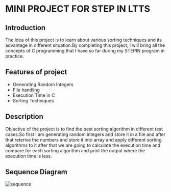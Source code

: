 # MINI PROJECT FOR STEP IN LTTS

## Introduction
The idea of this project is to learn about various sorting techniques and its advantage in different situation.By completing this project, I will bring all the concepts of C programming that I have so far during my STEPIN program in practice.

## Features of project
- Generating Random Integers 
- File handling
- Execution Time in C
- Sorting Techniques

## Description
Objective of the project is to find the best sorting algorithm in different test cases.So first I am generating random integers and store it in a file and after that reterive the numbers and store it into array and apply different sorting algorithms to it after that we are going to calculate the execution time and compare for each sorting algorithm and print the output where the execution time is less. 

## Sequence Diagram
![sequence](https://github.com/arc-arnob/258349_MINI_PROJECT/1_Requirements/seqeuence.png)
